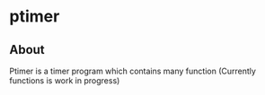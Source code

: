 # ptimer

## About
Ptimer is a timer program which contains many function (Currently functions is work in progress)
